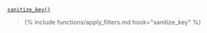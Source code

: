 <p><code><a href="https://developer.wordpress.org/reference/functions/sanitize_key/">sanitize_key()</a></code></p>

<blockquote>

{% include functions/apply_filters.md hook="sanitize_key" %}

</blockquote>

